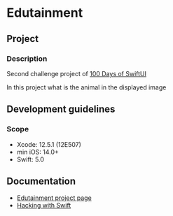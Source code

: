 # Edutainment

## Project

### Description

Second challenge project of [100 Days of SwiftUI](https://www.hackingwithswift.com/100/swiftui)

In this project what is the animal in the displayed image

## Development guidelines

### Scope

* Xcode: 12.5.1 (12E507)
* min iOS: 14.0+ 
* Swift: 5.0

## Documentation

* [Edutainment project page](https://www.hackingwithswift.com/guide/ios-swiftui/3/3/challenge)
* [Hacking with Swift](https://www.hackingwithswift.com)


